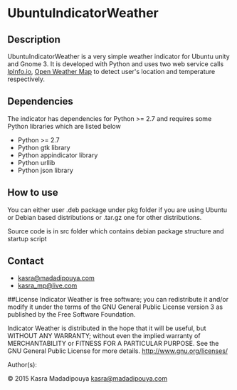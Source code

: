 # UbuntuIndicatorWeather
## Description
UbuntuIndicatorWeather is a very simple weather indicator for Ubuntu unity and Gnome 3. It is developed with Python and uses two web service calls [IpInfo.io](http://ipinfo.io/), [Open Weather Map](http://api.openweathermap.org/) to detect user's location and temperature respectively. 

## Dependencies
The indicator has dependencies for Python >= 2.7 and requires some Python libraries which are listed below
* Python >= 2.7
* Python gtk library
* Python appindicator library
* Python urllib
* Python json library

## How to use
You can either user .deb package under pkg folder if you are using Ubuntu or Debian based distributions or .tar.gz one for other distributions. 

Source code is in src folder which contains debian package structure and startup script

## Contact
* kasra@madadipouya.com
* kasra_mp@live.com
	
##License
Indicator Weather is free software; you can redistribute it and/or modify
it under the terms of the GNU General Public License version 3
as published by the Free Software Foundation.

Indicator Weather is distributed in the hope that it will be useful,
but WITHOUT ANY WARRANTY; without even the implied warranty of
MERCHANTABILITY or FITNESS FOR A PARTICULAR PURPOSE.  See the
GNU General Public License for more details.  <http://www.gnu.org/licenses/>

Author(s):

© 2015 Kasra Madadipouya <kasra@madadipouya.com>

